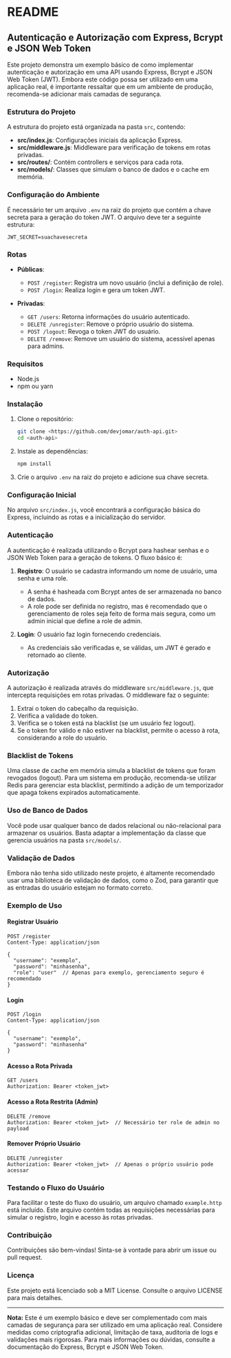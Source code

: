 # README

## Autenticação e Autorização com Express, Bcrypt e JSON Web Token

Este projeto demonstra um exemplo básico de como implementar autenticação e autorização em uma API usando Express, Bcrypt e JSON Web Token (JWT). Embora este código possa ser utilizado em uma aplicação real, é importante ressaltar que em um ambiente de produção, recomenda-se adicionar mais camadas de segurança.

### Estrutura do Projeto

A estrutura do projeto está organizada na pasta `src`, contendo:

- **src/index.js**: Configurações iniciais da aplicação Express.
- **src/middleware.js**: Middleware para verificação de tokens em rotas privadas.
- **src/routes/**: Contém controllers e serviços para cada rota.
- **src/models/**: Classes que simulam o banco de dados e o cache em memória.

### Configuração do Ambiente

É necessário ter um arquivo `.env` na raiz do projeto que contém a chave secreta para a geração do token JWT. O arquivo deve ter a seguinte estrutura:

```
JWT_SECRET=suachavesecreta
```

### Rotas

- **Públicas**:
  - `POST /register`: Registra um novo usuário (inclui a definição de role).
  - `POST /login`: Realiza login e gera um token JWT.

- **Privadas**:
  - `GET /users`: Retorna informações do usuário autenticado.
  - `DELETE /unregister`: Remove o próprio usuário do sistema.
  - `POST /logout`: Revoga o token JWT do usuário.
  - `DELETE /remove`: Remove um usuário do sistema, acessível apenas para admins.

### Requisitos

- Node.js
- npm ou yarn

### Instalação

1. Clone o repositório:
   ```bash
   git clone <https://github.com/devjomar/auth-api.git>
   cd <auth-api>
   ```

2. Instale as dependências:
   ```bash
   npm install
   ```

3. Crie o arquivo `.env` na raiz do projeto e adicione sua chave secreta.

### Configuração Inicial

No arquivo `src/index.js`, você encontrará a configuração básica do Express, incluindo as rotas e a inicialização do servidor.

### Autenticação

A autenticação é realizada utilizando o Bcrypt para hashear senhas e o JSON Web Token para a geração de tokens. O fluxo básico é:

1. **Registro**: O usuário se cadastra informando um nome de usuário, uma senha e uma role.
   - A senha é hasheada com Bcrypt antes de ser armazenada no banco de dados.
   - A role pode ser definida no registro, mas é recomendado que o gerenciamento de roles seja feito de forma mais segura, como um admin inicial que define a role de admin.
   
2. **Login**: O usuário faz login fornecendo credenciais.
   - As credenciais são verificadas e, se válidas, um JWT é gerado e retornado ao cliente.

### Autorização

A autorização é realizada através do middleware `src/middleware.js`, que intercepta requisições em rotas privadas. O middleware faz o seguinte:

1. Extrai o token do cabeçalho da requisição.
2. Verifica a validade do token.
3. Verifica se o token está na blacklist (se um usuário fez logout).
4. Se o token for válido e não estiver na blacklist, permite o acesso à rota, considerando a role do usuário.

### Blacklist de Tokens

Uma classe de cache em memória simula a blacklist de tokens que foram revogados (logout). Para um sistema em produção, recomenda-se utilizar Redis para gerenciar esta blacklist, permitindo a adição de um temporizador que apaga tokens expirados automaticamente.

### Uso de Banco de Dados

Você pode usar qualquer banco de dados relacional ou não-relacional para armazenar os usuários. Basta adaptar a implementação da classe que gerencia usuários na pasta `src/models/`.

### Validação de Dados

Embora não tenha sido utilizado neste projeto, é altamente recomendado usar uma biblioteca de validação de dados, como o Zod, para garantir que as entradas do usuário estejam no formato correto.

### Exemplo de Uso

#### Registrar Usuário

```http
POST /register
Content-Type: application/json

{
  "username": "exemplo",
  "password": "minhasenha",
  "role": "user"  // Apenas para exemplo, gerenciamento seguro é recomendado
}
```

#### Login

```http
POST /login
Content-Type: application/json

{
  "username": "exemplo",
  "password": "minhasenha"
}
```

#### Acesso a Rota Privada

```http
GET /users
Authorization: Bearer <token_jwt>
```

#### Acesso a Rota Restrita (Admin)

```http
DELETE /remove
Authorization: Bearer <token_jwt>  // Necessário ter role de admin no payload
```

#### Remover Próprio Usuário

```http
DELETE /unregister
Authorization: Bearer <token_jwt>  // Apenas o próprio usuário pode acessar
```

### Testando o Fluxo do Usuário

Para facilitar o teste do fluxo do usuário, um arquivo chamado `example.http` está incluído. Este arquivo contém todas as requisições necessárias para simular o registro, login e acesso às rotas privadas.

### Contribuição

Contribuições são bem-vindas! Sinta-se à vontade para abrir um issue ou pull request.

### Licença

Este projeto está licenciado sob a MIT License. Consulte o arquivo LICENSE para mais detalhes.

---

**Nota:** Este é um exemplo básico e deve ser complementado com mais camadas de segurança para ser utilizado em uma aplicação real. Considere medidas como criptografia adicional, limitação de taxa, auditoria de logs e validações mais rigorosas. Para mais informações ou dúvidas, consulte a documentação do Express, Bcrypt e JSON Web Token.